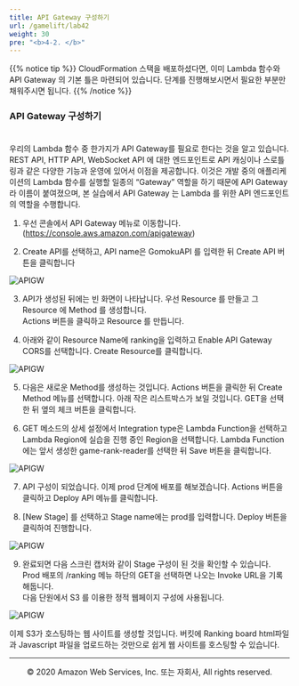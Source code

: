 ```yaml
---
title: API Gateway 구성하기
url: /gamelift/lab42
weight: 30
pre: "<b>4-2. </b>"
---
```


{{% notice tip %}}
CloudFormation 스택을 배포하셨다면, 이미 Lambda 함수와 API Gateway 의 기본 틀은 마련되어 있습니다. 단계를 진행해보시면서 필요한 부분만 채워주시면 됩니다.
{{% /notice %}}

### API Gateway 구성하기 <br/><br/>

우리의 Lambda 함수 중 한가지가 API Gateway를 필요로 한다는 것을 알고 있습니다.  REST API, HTTP API, WebSocket API 에 대한 엔드포인트로 API 캐싱이나 스로틀링과 같은 다양한 기능과 운영에 있어서 이점을 제공합니다. 이것은 개발 중의 애플리케이션의 Lambda 함수를 실행할 일종의 “Gateway” 역할을 하기 때문에 API Gateway라 이름이 붙여졌으며, 본 실습에서 API Gateway 는 Lambda 를 위한 API 엔드포인트의 역할을 수행합니다.

1. 우선 콘솔에서 API Gateway 메뉴로 이동합니다. (https://console.aws.amazon.com/apigateway)

2. Create API를 선택하고, API name은 GomokuAPI 를 입력한 뒤 Create API 버튼을 클릭합니다

![APIGW](../../images/gamelift/lab42/APIGW_1.png)

3. API가 생성된 뒤에는 빈 화면이 나타납니다. 우선 Resource 를 만들고 그 Resource 에 Method 를 생성합니다.    
Actions 버튼을 클릭하고 Resource 를 만듭니다.

4. 아래와 같이 Resource Name에 ranking을 입력하고 Enable API Gateway CORS를 선택합니다. Create Resource를 클릭합니다.

![APIGW](../../images/gamelift/lab42/APIGW_2.png)

5. 다음은 새로운 Method를 생성하는 것입니다. Actions 버튼을 클릭한 뒤 Create Method 메뉴를 선택합니다. 아래 작은 리스트박스가 보일 것입니다. GET을 선택한 뒤 옆의 체크 버튼을
클릭합니다.

6. GET 메소드의 상세 설정에서 Integration type은 Lambda Function을 선택하고 Lambda Region에 실습을 진행 중인 Region을 선택합니다. Lambda Function에는 앞서 생성한 game-rank-reader를 선택한 뒤 Save 버튼을 클릭합니다.

![APIGW](../../images/gamelift/lab42/APIGW_3.png)

7. API 구성이 되었습니다. 이제 prod 단계에 배포를 해보겠습니다. Actions 버튼을 클릭하고 Deploy API 메뉴를 클릭합니다.

8. [New Stage] 를 선택하고 Stage name에는 prod를 입력합니다. Deploy 버튼을 클릭하여 진행합니다.

![APIGW](../../images/gamelift/lab42/APIGW_4.png)

9. 완료되면 다음 스크린 캡처와 같이 Stage 구성이 된 것을 확인할 수 있습니다. Prod 배포의 /ranking 메뉴 하단의 GET을 선택하면 나오는 Invoke URL을 기록해둡니다.    
다음 단원에서 S3 를 이용한 정적 웹페이지 구성에 사용됩니다.

![APIGW](../../images/gamelift/lab42/APIGW_5.png)

이제 S3가 호스팅하는 웹 사이트를 생성할 것입니다. 버킷에 Ranking board html파일과 Javascript 파일을 업로드하는 것만으로 쉽게 웹 사이트를 호스팅할 수 있습니다.

---
<p align="center">
© 2020 Amazon Web Services, Inc. 또는 자회사, All rights reserved.
</p>
